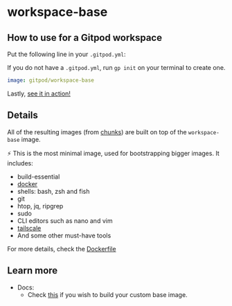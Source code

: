 # workspace-base

## How to use for a Gitpod workspace

Put the following line in your `.gitpod.yml`:

If you do not have a `.gitpod.yml`, run `gp init` on your terminal to create one.

```yaml
image: gitpod/workspace-base
```

Lastly, [see it in action!](https://www.gitpod.io/docs/introduction/learn-gitpod/gitpod-yaml#see-it-in-action)

## Details

All of the resulting images (from [chunks](../chunks/#workspace-full)) are built on top of the `workspace-base` image.

⚡️ This is the most minimal image, used for bootstrapping bigger images. It includes:

- build-essential
- [docker](../chunks/tool-docker/)
- shells: bash, zsh and fish
- git
- htop, jq, ripgrep
- sudo
- CLI editors such as nano and vim
- [tailscale](../chunks/tool-tailscale/)
- And some other must-have tools

For more details, check the [Dockerfile](./Dockerfile)

## Learn more

- Docs:
    - Check [this](https://www.gitpod.io/docs/configure/workspaces/workspace-image#custom-base-image) if you wish to build your custom base image.
